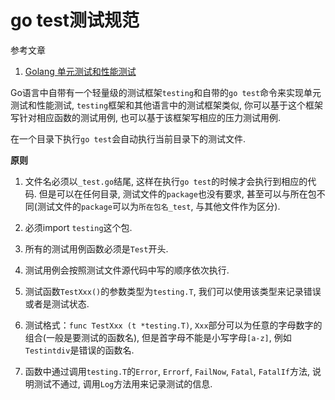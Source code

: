 # go test测试规范

参考文章

1. [Golang 单元测试和性能测试](https://blog.csdn.net/shenlanzifa/article/details/51451814)

Go语言中自带有一个轻量级的测试框架`testing`和自带的`go test`命令来实现单元测试和性能测试, `testing`框架和其他语言中的测试框架类似, 你可以基于这个框架写针对相应函数的测试用例, 也可以基于该框架写相应的压力测试用例.

在一个目录下执行`go test`会自动执行当前目录下的测试文件.

**原则**

1. 文件名必须以`_test.go`结尾, 这样在执行`go test`的时候才会执行到相应的代码. 但是可以在任何目录, 测试文件的`package`也没有要求, 甚至可以与所在包不同(测试文件的`package`可以为`所在包名_test`, 与其他文件作为区分).

2. 必须import `testing`这个包.

3. 所有的测试用例函数必须是`Test`开头.

4. 测试用例会按照测试文件源代码中写的顺序依次执行.

5. 测试函数`TestXxx()`的参数类型为`testing.T`, 我们可以使用该类型来记录错误或者是测试状态.

6. 测试格式：`func TestXxx (t *testing.T)`, `Xxx`部分可以为任意的字母数字的组合(一般是要测试的函数名), 但是首字母不能是小写字母`[a-z]`, 例如`Testintdiv`是错误的函数名.

7. 函数中通过调用`testing.T`的`Error`, `Errorf`, `FailNow`, `Fatal`, `FatalIf`方法, 说明测试不通过, 调用`Log`方法用来记录测试的信息.